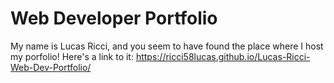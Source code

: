 # Web Developer Portfolio
My name is Lucas Ricci, and you seem to have found the place where I host my porfolio!
Here's a link to it: https://ricci58lucas.github.io/Lucas-Ricci-Web-Dev-Portfolio/

<!-- ## Myself
Well, to summarize...
```JavaScript
let alive = true;
while (alive) {
    learn();
}
``` -->